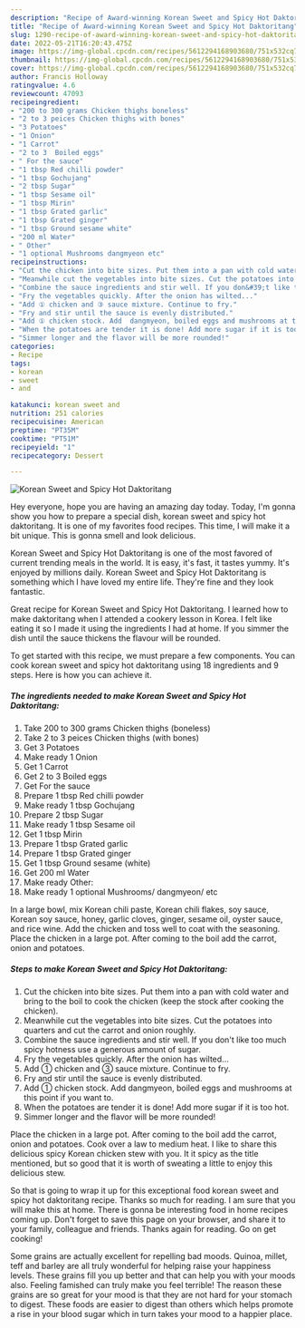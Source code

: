 ```yaml
---
description: "Recipe of Award-winning Korean Sweet and Spicy Hot Daktoritang"
title: "Recipe of Award-winning Korean Sweet and Spicy Hot Daktoritang"
slug: 1290-recipe-of-award-winning-korean-sweet-and-spicy-hot-daktoritang
date: 2022-05-21T16:20:43.475Z
image: https://img-global.cpcdn.com/recipes/5612294168903680/751x532cq70/korean-sweet-and-spicy-hot-daktoritang-recipe-main-photo.jpg
thumbnail: https://img-global.cpcdn.com/recipes/5612294168903680/751x532cq70/korean-sweet-and-spicy-hot-daktoritang-recipe-main-photo.jpg
cover: https://img-global.cpcdn.com/recipes/5612294168903680/751x532cq70/korean-sweet-and-spicy-hot-daktoritang-recipe-main-photo.jpg
author: Francis Holloway
ratingvalue: 4.6
reviewcount: 47093
recipeingredient:
- "200 to 300 grams Chicken thighs boneless"
- "2 to 3 peices Chicken thighs with bones"
- "3 Potatoes"
- "1 Onion"
- "1 Carrot"
- "2 to 3  Boiled eggs"
- " For the sauce"
- "1 tbsp Red chilli powder"
- "1 tbsp Gochujang"
- "2 tbsp Sugar"
- "1 tbsp Sesame oil"
- "1 tbsp Mirin"
- "1 tbsp Grated garlic"
- "1 tbsp Grated ginger"
- "1 tbsp Ground sesame white"
- "200 ml Water"
- " Other"
- "1 optional Mushrooms dangmyeon etc"
recipeinstructions:
- "Cut the chicken into bite sizes. Put them into a pan with cold water and bring to the boil to cook the chicken (keep the stock after cooking the chicken)."
- "Meanwhile cut the vegetables into bite sizes. Cut the potatoes into quarters and cut the carrot and onion roughly."
- "Combine the sauce ingredients and stir well. If you don&#39;t like too much spicy hotness use a generous amount of sugar."
- "Fry the vegetables quickly. After the onion has wilted..."
- "Add ① chicken and ③ sauce mixture. Continue to fry."
- "Fry and stir until the sauce is evenly distributed."
- "Add ① chicken stock. Add  dangmyeon, boiled eggs and mushrooms at this point if you want to."
- "When the potatoes are tender it is done! Add more sugar if it is too hot."
- "Simmer longer and the flavor will be more rounded!"
categories:
- Recipe
tags:
- korean
- sweet
- and

katakunci: korean sweet and 
nutrition: 251 calories
recipecuisine: American
preptime: "PT35M"
cooktime: "PT51M"
recipeyield: "1"
recipecategory: Dessert

---
```



![Korean Sweet and Spicy Hot Daktoritang](https://img-global.cpcdn.com/recipes/5612294168903680/751x532cq70/korean-sweet-and-spicy-hot-daktoritang-recipe-main-photo.jpg)

Hey everyone, hope you are having an amazing day today. Today, I'm gonna show you how to prepare a special dish, korean sweet and spicy hot daktoritang. It is one of my favorites food recipes. This time, I will make it a bit unique. This is gonna smell and look delicious.

Korean Sweet and Spicy Hot Daktoritang is one of the most favored of current trending meals in the world. It is easy, it's fast, it tastes yummy. It's enjoyed by millions daily. Korean Sweet and Spicy Hot Daktoritang is something which I have loved my entire life. They're fine and they look fantastic.

Great recipe for Korean Sweet and Spicy Hot Daktoritang. I learned how to make daktoritang when I attended a cookery lesson in Korea. I felt like eating it so I made it using the ingredients I had at home. If you simmer the dish until the sauce thickens the flavour will be rounded.


To get started with this recipe, we must prepare a few components. You can cook korean sweet and spicy hot daktoritang using 18 ingredients and 9 steps. Here is how you can achieve it.

<!--inarticleads1-->

##### The ingredients needed to make Korean Sweet and Spicy Hot Daktoritang:

1. Take 200 to 300 grams Chicken thighs (boneless)
1. Take 2 to 3 peices Chicken thighs (with bones)
1. Get 3 Potatoes
1. Make ready 1 Onion
1. Get 1 Carrot
1. Get 2 to 3  Boiled eggs
1. Get  For the sauce
1. Prepare 1 tbsp Red chilli powder
1. Make ready 1 tbsp Gochujang
1. Prepare 2 tbsp Sugar
1. Make ready 1 tbsp Sesame oil
1. Get 1 tbsp Mirin
1. Prepare 1 tbsp Grated garlic
1. Prepare 1 tbsp Grated ginger
1. Get 1 tbsp Ground sesame (white)
1. Get 200 ml Water
1. Make ready  Other:
1. Make ready 1 optional Mushrooms/ dangmyeon/ etc


In a large bowl, mix Korean chili paste, Korean chili flakes, soy sauce, Korean soy sauce, honey, garlic cloves, ginger, sesame oil, oyster sauce, and rice wine. Add the chicken and toss well to coat with the seasoning. Place the chicken in a large pot. After coming to the boil add the carrot, onion and potatoes. 

<!--inarticleads2-->

##### Steps to make Korean Sweet and Spicy Hot Daktoritang:

1. Cut the chicken into bite sizes. Put them into a pan with cold water and bring to the boil to cook the chicken (keep the stock after cooking the chicken).
1. Meanwhile cut the vegetables into bite sizes. Cut the potatoes into quarters and cut the carrot and onion roughly.
1. Combine the sauce ingredients and stir well. If you don&#39;t like too much spicy hotness use a generous amount of sugar.
1. Fry the vegetables quickly. After the onion has wilted...
1. Add ① chicken and ③ sauce mixture. Continue to fry.
1. Fry and stir until the sauce is evenly distributed.
1. Add ① chicken stock. Add  dangmyeon, boiled eggs and mushrooms at this point if you want to.
1. When the potatoes are tender it is done! Add more sugar if it is too hot.
1. Simmer longer and the flavor will be more rounded!


Place the chicken in a large pot. After coming to the boil add the carrot, onion and potatoes. Cook over a law to medium heat. I like to share this delicious spicy Korean chicken stew with you. It it spicy as the title mentioned, but so good that it is worth of sweating a little to enjoy this delicious stew. 

So that is going to wrap it up for this exceptional food korean sweet and spicy hot daktoritang recipe. Thanks so much for reading. I am sure that you will make this at home. There is gonna be interesting food in home recipes coming up. Don't forget to save this page on your browser, and share it to your family, colleague and friends. Thanks again for reading. Go on get cooking!

Some grains are actually excellent for repelling bad moods. Quinoa, millet, teff and barley are all truly wonderful for helping raise your happiness levels. These grains fill you up better and that can help you with your moods also. Feeling famished can truly make you feel terrible! The reason these grains are so great for your mood is that they are not hard for your stomach to digest. These foods are easier to digest than others which helps promote a rise in your blood sugar which in turn takes your mood to a happier place.

